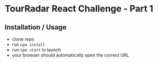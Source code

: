# TourRadar React Challenge - Part 1

## Installation / Usage

- clone repo
- run `npm install`
- run `npm start` to launch
- your browser should automatically open the correct URL
